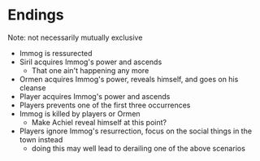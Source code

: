 # Endings
Note: not necessarily mutually exclusive

- Immog is ressurected
- Siril acquires Immog's power and ascends
  - That one ain't happening any more
- Ormen acquires Immog's power, reveals himself, and goes on his cleanse
- Player acquires Immog's power and ascends
- Players prevents one of the first three occurrences
- Immog is killed by players or Ormen
  - Make Achiel reveal himself at this point?
- Players ignore Immog's resurrection, focus on the social things in the town instead
  - doing this may well lead to derailing one of the above scenarios
